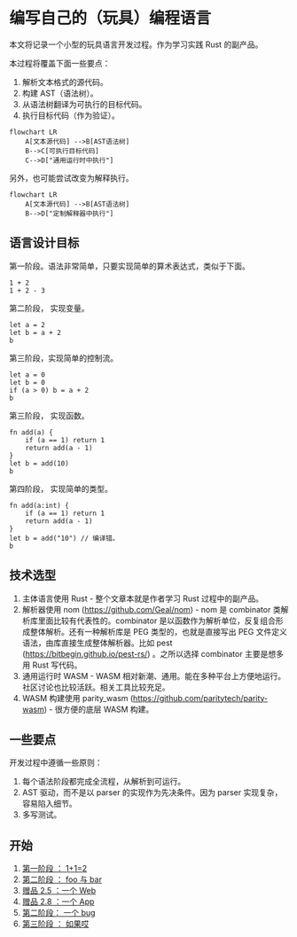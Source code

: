 # 编写自己的（玩具）编程语言

本文将记录一个小型的玩具语言开发过程。作为学习实践 Rust 的副产品。

本过程将覆盖下面一些要点：

1. 解析文本格式的源代码。
2. 构建 AST（语法树）。
3. 从语法树翻译为可执行的目标代码。
4. 执行目标代码（作为验证）。

```mermaid
flowchart LR
    A[文本源代码] -->B[AST语法树]
    B-->C[可执行目标代码]
    C-->D["通用运行时中执行"]
```

另外，也可能尝试改变为解释执行。

```mermaid
flowchart LR
    A[文本源代码] -->B[AST语法树]
    B-->D["定制解释器中执行"]
```

## 语言设计目标

第一阶段。语法非常简单，只要实现简单的算术表达式，类似于下面。

```
1 + 2
1 + 2 - 3
```

第二阶段， 实现变量。

```
let a = 2
let b = a + 2
b
```

第三阶段，实现简单的控制流。

```
let a = 0
let b = 0
if (a > 0) b = a + 2
b
```

第三阶段， 实现函数。

```
fn add(a) {
    if (a == 1) return 1
    return add(a - 1)
}
let b = add(10)
b
```

第四阶段， 实现简单的类型。

```
fn add(a:int) {
    if (a == 1) return 1
    return add(a - 1)
}
let b = add("10") // 编译错。
b
```

## 技术选型

1. 主体语言使用 Rust - 整个文章本就是作者学习 Rust 过程中的副产品。
2. 解析器使用 nom (https://github.com/Geal/nom) - nom 是 combinator 类解析库里面比较有代表性的。combinator 是以函数作为解析单位，反复组合形成整体解析。还有一种解析库是 PEG 类型的，也就是直接写出 PEG 文件定义语法，由库直接生成整体解析器。比如 pest (https://bitbegin.github.io/pest-rs/) 。之所以选择 combinator 主要是想多用 Rust 写代码。
3. 通用运行时 WASM - WASM 相对新潮、通用。能在多种平台上方便地运行。社区讨论也比较活跃。相关工具比较充足。
4. WASM 构建使用 parity_wasm (https://github.com/paritytech/parity-wasm) - 很方便的底层 WASM 构建。

## 一些要点

开发过程中遵循一些原则：

1. 每个语法阶段都完成全流程，从解析到可运行。
2. AST 驱动，而不是以 parser 的实现作为先决条件。因为 parser 实现复杂，容易陷入细节。
3. 多写测试。

## 开始

1. [第一阶段 ： 1+1=2](./doc/1.md)
1. [第二阶段 ： foo 与 bar](./doc/2.md)
1. [赠品 2.5 ：一个 Web](./doc/2_5.md)
1. [赠品 2.8 ：一个 App](./doc/2_8.md)
1. [第二阶段： 一个 bug](./doc/2_9.md)
1. [第三阶段 ： 如果哎](./doc/3.md)
